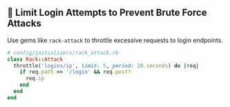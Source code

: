 ## 🚫 Limit Login Attempts to Prevent Brute Force Attacks

Use gems like `rack-attack` to throttle excessive requests to login endpoints.

```ruby
# config/initializers/rack_attack.rb
class Rack::Attack
  throttle('logins/ip', limit: 5, period: 20.seconds) do |req|
    if req.path == '/login' && req.post?
      req.ip
    end
  end
end
```